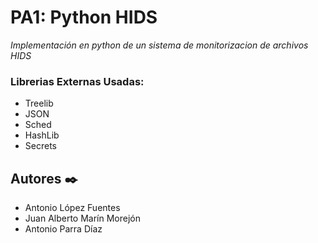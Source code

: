 # PA1: Python HIDS
_Implementación en python de un sistema de monitorizacion de archivos HIDS_

### Librerias Externas Usadas:

- Treelib
- JSON
- Sched
- HashLib
- Secrets

## Autores ✒️

- Antonio López Fuentes
- Juan Alberto Marín Morejón
- Antonio Parra Díaz
